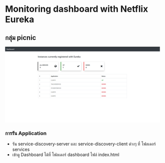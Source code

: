 # Monitoring dashboard with Netflix Eureka

## กลุ่ม picnic

<img src='./screenshot.png'>

### การรัน Application

- รัน service-discovery-server และ service-discovery-client ต่างๆ ที่ โฟลเดอร์ services
- เข้าดู Dashboard ได้ที่ โฟลเดอร์ dashboard ไฟล์ index.html
